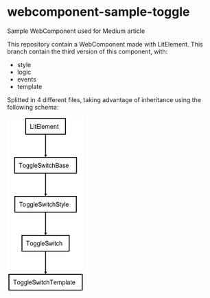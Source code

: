 # webcomponent-sample-toggle
Sample WebComponent used for Medium article

This repository contain a WebComponent made with LitElement.
This branch contain the third version of this component, with:
- style
- logic
- events
- template

Splitted in 4 different files, taking advantage of inheritance using the following schema:

![](./img/inheritance_structure.png)